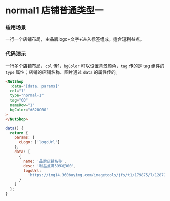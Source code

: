 # normal1 店铺普通类型一

### 适用场景

一行一个店铺布局，由品牌logo+文字+进入标签组成。适合短利益点。

### 代码演示

一行多个店铺布局，`col` 传1，`bgColor` 可以设置背景颜色，`tag` 传的是 tag 组件的 `type` 属性；店铺的店铺名称、图片通过 `data` 的属性传的。



```html
<NutShop
  :data="[data, params]" 
  col="1" 
  type="normal-1" 
  tag="GO"
  nameRow="1"
  bgColor="#820C00"
>
</NutShop>
```

```javascript
data() {
  return {
    params: {
      cLogo: ['logoUrl']
    },
    data: [
      {
        name: '品牌店铺名称',
        desc: '利益点满399减300',
        logoUrl:
          'https://img14.360buyimg.com/imagetools/jfs/t1/179875/7/12879/6873/60e3c269E34d46a04/676b02596f2e9ceb.png'
      }
    ]
  };
}
```


